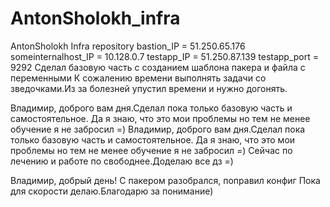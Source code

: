 # AntonSholokh_infra
AntonSholokh Infra repository
bastion_IP = 51.250.65.176
someinternalhost_IP = 10.128.0.7
testapp_IP = 51.250.87.139
testapp_port = 9292
Сделал базовую часть с созданием шаблона пакера и файла с переменными
К сожалению времени выполнять задачи со зведочками.Из за болезней упустил времени и нужно догонять.

Владимир, доброго вам дня.Сделал пока только базовую часть и самостоятельное.
Да я знаю, что это мои проблемы но тем не менее обучение я не забросил =)
Владимир, доброго вам дня.Сделал пока только базовую часть и самостоятельное.
Да я знаю, что это мои проблемы но тем не менее обучение я не забросил =)
Сейчас по лечению и работе по свободнее.Доделаю все дз =)

Владимир, добрый день! С пакером разобрался, поправил конфиг
Пока для скорости делаю.Благодарю за понимание)
